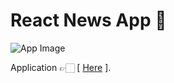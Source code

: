# React News App 📰

![App Image](https://repository-images.githubusercontent.com/345196215/85df0580-7eb8-11eb-8cfd-ab19edd71631)

Application 👉🏻 [ [Here](https://react-news-marcelo-sebastian.netlify.app) ].

